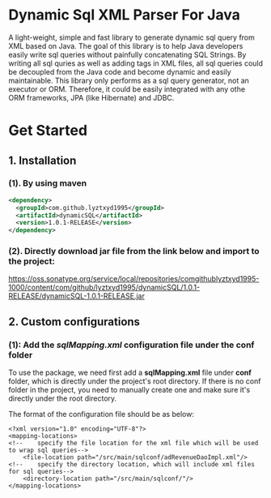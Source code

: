 # Dynamic Sql XML Parser For Java

A light-weight, simple and fast library to generate dynamic sql query from XML based on Java. The goal of this library is 
to help Java developers easily write sql queries without painfully concatenating SQL Strings. By writing all sql quries as well as adding tags in XML files, all sql queries could be decoupled from the Java code and become dynamic and easily maintainable. This library only performs as a sql query generator, not an executor or ORM. Therefore, it could be easily integrated with any othe ORM frameworks, JPA (like Hibernate) and JDBC.

# Get Started

## 1. Installation

### (1). By using maven

```xml
<dependency>
  <groupId>com.github.lyztxyd1995</groupId>
  <artifactId>dynamicSQL</artifactId>
  <version>1.0.1-RELEASE</version>
</dependency>
```

### (2). Directly download jar file from the link below and import to the project: 
https://oss.sonatype.org/service/local/repositories/comgithublyztxyd1995-1000/content/com/github/lyztxyd1995/dynamicSQL/1.0.1-RELEASE/dynamicSQL-1.0.1-RELEASE.jar

## 2. Custom configurations

### (1): Add the *sqlMapping.xml* configuration file under the conf folder
To use the package, we need first add a **sqlMapping.xml** file under **conf** folder, which is directly under the project's root directory. If there is no conf folder in the project, you need to manually create one and make sure it's directly under the root directory.

The format of the configuration file should be as below:

```
<?xml version="1.0" encoding="UTF-8"?>
<mapping-locations>
<!--    specify the file location for the xml file which will be used to wrap sql queries-->
    <file-location path="/src/main/sqlconf/adRevenueDaoImpl.xml"/>
<!--    specify the directory location, which will include xml files for sql queries-->
    <directory-location path="/src/main/sqlconf/"/>
</mapping-locations>
```





